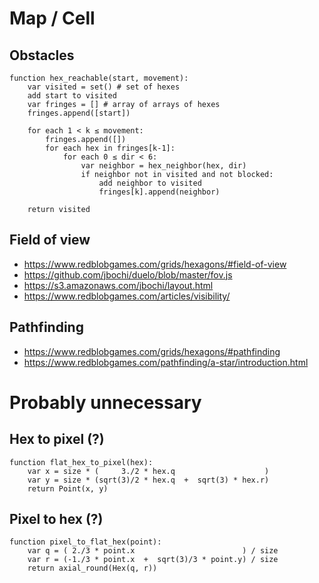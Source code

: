 # Map / Cell

## Obstacles

```
function hex_reachable(start, movement):
    var visited = set() # set of hexes
    add start to visited
    var fringes = [] # array of arrays of hexes
    fringes.append([start])

    for each 1 < k ≤ movement:
        fringes.append([])
        for each hex in fringes[k-1]:
            for each 0 ≤ dir < 6:
                var neighbor = hex_neighbor(hex, dir)
                if neighbor not in visited and not blocked:
                    add neighbor to visited
                    fringes[k].append(neighbor)

    return visited
```

## Field of view

- https://www.redblobgames.com/grids/hexagons/#field-of-view
- https://github.com/jbochi/duelo/blob/master/fov.js
- https://s3.amazonaws.com/jbochi/layout.html
- https://www.redblobgames.com/articles/visibility/

## Pathfinding

- https://www.redblobgames.com/grids/hexagons/#pathfinding
- https://www.redblobgames.com/pathfinding/a-star/introduction.html

# Probably unnecessary

## Hex to pixel (?)

```
function flat_hex_to_pixel(hex):
    var x = size * (     3./2 * hex.q                    )
    var y = size * (sqrt(3)/2 * hex.q  +  sqrt(3) * hex.r)
    return Point(x, y)
```

## Pixel to hex (?)

```
function pixel_to_flat_hex(point):
    var q = ( 2./3 * point.x                        ) / size
    var r = (-1./3 * point.x  +  sqrt(3)/3 * point.y) / size
    return axial_round(Hex(q, r))
```
